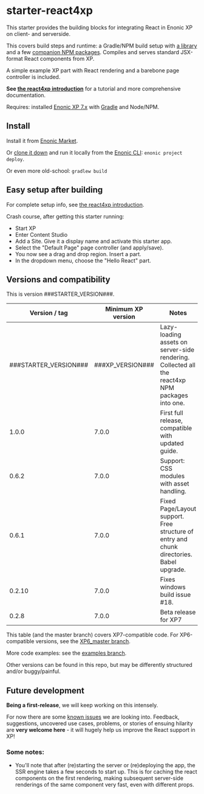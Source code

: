 [//]: <> (starter-react4xp readme: USE THIS FILE TO EDIT THE ROOT's README.md! This will generate the actual README.md and README.adoc with placeholder values inserted. Run gradle task before commit: updateReadme - this should autorun when building. Version placeholders: 0.6.3, 7.0.0, 1.0.0 and 0.2.1. Leave this line in place - and if you edit it, remember to also update it in the search/replace target in build.gradle! )

# starter-react4xp

This starter provides the building blocks for integrating React in Enonic XP on client- and serverside.
 
This covers build steps and runtime: a Gradle/NPM build setup with [a library](https://github.com/enonic/lib-react4xp) and a few [companion NPM packages](https://www.npmjs.com/package/react4xp). Compiles and serves standard JSX-format React components from XP.

A simple example XP part with React rendering and a barebone page controller is included.

**See [the react4xp introduction](https://developer.enonic.com/templates/react4xp)** for a tutorial and more comprehensive documentation.

Requires: installed [Enonic XP 7.x](https://developer.enonic.com/) with [Gradle](https://docs.gradle.org/current/userguide/getting_started.html) and Node/NPM. 

## Install

Install it from [Enonic Market](https://market.enonic.com/vendors/enonic/react4xp-starter). 

Or [clone it down](https://github.com/enonic/starter-react4xp) and run it locally from the [Enonic CLI](https://developer.enonic.com/docs/enonic-cli/master): `enonic project deploy`.

Or even more old-school: `gradlew build`


## Easy setup after building

For complete setup info, see [the react4xp introduction](https://developer.enonic.com/templates/react4xp). 

Crash course, after getting this starter running:

- Start XP
- Enter Content Studio
- Add a Site. Give it a display name and activate this starter app. 
- Select the "Default Page" page controller (and apply/save).
- You now see a drag and drop region. Insert a part.
- In the dropdown menu, choose the "Hello React" part.


## Versions and compatibility

This is version ###STARTER_VERSION###.

| Version / tag    | Minimum XP version | Notes |
| ---------------- | ---------- | --------------|
| ###STARTER_VERSION###            | ###XP_VERSION###  | Lazy-loading assets on server-side rendering. Collected all the react4xp NPM packages into one. |
| 1.0.0            | 7.0.0  | First full release, compatible with updated guide.  |
| 0.6.2            | 7.0.0  | Support: CSS modules with asset handling.  |
| 0.6.1            | 7.0.0  | Fixed Page/Layout support. Free structure of entry and chunk directories. Babel upgrade.  |
| 0.2.10           | 7.0.0  | Fixes windows build issue #18. |
| 0.2.8            | 7.0.0  | Beta release for XP7 |

This table (and the master branch) covers XP7-compatible code. For XP6-compatible versions, see the [XP6_master branch](https://github.com/enonic/starter-react4xp/tree/XP6_master). 

More code examples: see the [examples branch](https://github.com/enonic/starter-react4xp/tree/examples).

Other versions can be found in this repo, but may be differently structured and/or buggy/painful.

## Future development

**Being a first-release**, we will keep working on this intensely. 

For now there are some [known issues](https://github.com/enonic/lib-react4xp/issues) we are looking into. Feedback, suggestions, uncovered use cases, problems, or stories of ensuing hilarity are **very welcome here** - it will hugely help us improve the React support in XP!

### Some notes:
  - You'll note that after (re)starting the server or (re)deploying the app, the SSR engine takes a few seconds to start up. This is for caching the react components on the first rendering, making subsequent server-side renderings of the same component very fast, even with different props.
